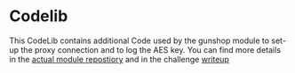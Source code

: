# Codelib

This CodeLib contains additional Code used by the gunshop module to set-up the proxy connection and to log the AES key.
You can find more details in the [actual module repostiory](https://github.com/alfink/asisfinals2018-gunshop-module) and in the challenge [writeup](https://saarsec.rocks/2018/11/27/Gunshop.html)